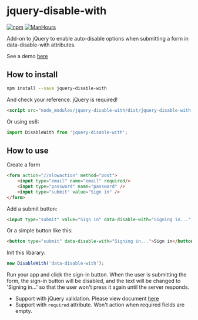 # jquery-disable-with

[![npm](https://img.shields.io/npm/v/jquery-disable-with.svg?style=flat)](https://www.npmjs.com/package/jquery-disable-with)
[![ManHours](https://manhours.aiursoft.cn/r/gitlab.aiursoft.cn/anduin/jquery-disable-with.svg)](https://gitlab.aiursoft.cn/anduin/jquery-disable-with/-/commits/master?ref_type=heads)

Add-on to jQuery to enable auto-disable options when submitting a form in data-disable-with attributes.

See a demo [here](https://developer.aiursoft.com/Samples/DisableWithForm)

## How to install

```bash
npm install --save jquery-disable-with
```

And check your reference. jQuery is required!

```html
<script src="node_modules/jquery-disable-with/dist/jquery-disable-with.js"></script>
```

Or using es6:

```javascript
import DisableWith from 'jquery-disable-with';
```

## How to use

Create a form

```html
<form action="//slowaction" method="post">
    <input type="email" name="email" required/>
    <input type="password" name="password" />
    <input type="submit" value="Sign in" />
</form>
```

Add a submit button:

```html
<input type="submit" value="Sign in" data-disable-with="Signing in..." />
```

Or a simple button like this:

```html
<button type="submit" data-disable-with="Signing in...">Sign in</button>
```

Init this libarary:

```javascript
new DisableWith('data-disable-with');
```

Run your app and click the sign-in button. When the user is submitting the form, the sign-in button will be disabled, and the text will be changed to 'Signing in...' so that the user won't press it again until the server responds.

* Support with jQuery validation. Please view document [here](https://github.com/jquery-validation/jquery-validation)
* Support with `required` attribute. Won't action when required fields are empty.
